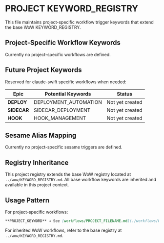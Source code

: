 # PROJECT KEYWORD_REGISTRY

This file maintains project-specific workflow trigger keywords that extend the base WoW KEYWORD_REGISTRY.

## Project-Specific Workflow Keywords

Currently no project-specific workflows are defined.

## Future Project Keywords

Reserved for claude-swift specific workflows when needed:

| Epic | Potential Keywords | Status |
|------|-------------------|--------|
| **DEPLOY** | DEPLOYMENT_AUTOMATION | Not yet created |
| **SIDECAR** | SIDECAR_DEPLOYMENT | Not yet created |
| **HOOK** | HOOK_MANAGEMENT | Not yet created |

## Sesame Alias Mapping

Currently no project-specific sesame triggers are defined.

## Registry Inheritance

This project registry extends the base WoW registry located at `../wow/KEYWORD_REGISTRY.md`. All base workflow keywords are inherited and available in this project context.

## Usage Pattern

For project-specific workflows:
```markdown
**PROJECT_KEYWORD** → See [workflows/PROJECT_FILENAME.md](./workflows/PROJECT_FILENAME.md)
```

For inherited WoW workflows, refer to the base registry at `../wow/KEYWORD_REGISTRY.md`.